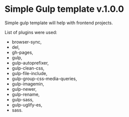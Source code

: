 # Simple Gulp template v.1.0.0
Simple gulp template will help with frontend projects.

List of plugins were used:
- browser-sync,
- del,
- gh-pages,
- gulp,
- gulp-autoprefixer,
- gulp-clean-css,
- gulp-file-include,
- gulp-group-css-media-queries,
- gulp-imagemin,
- gulp-newer,
- gulp-rename,
- gulp-sass,
- gulp-uglify-es,
- sass.

